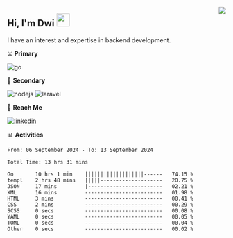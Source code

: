 [<img src="https://komarev.com/ghpvc/?username=masred&color=green&style=flat-square&label=Profile+Views" align="right">](github.com/masred)

## Hi, I'm Dwi <img src="https://raw.githubusercontent.com/MartinHeinz/MartinHeinz/master/wave.gif" width="30px">

I have an interest and expertise in backend development.

⚔️ **Primary**

![go](https://img.shields.io/badge/---?logo=go&label=Golang&style=social)

🔪 **Secondary**

![nodejs](https://img.shields.io/badge/---?logo=node.js&label=Node.js&style=social&logoColor=green)
![laravel](https://img.shields.io/badge/---?logo=laravel&label=Laravel&style=social)

🔗 **Reach Me**

[![linkedin](https://img.shields.io/badge/---?logo=linkedin&label=LinkedIn&style=social)](https://linkedin.com/in/dwifitriyanto)

📊 **Activities**

<!--START_SECTION:waka-->

```all_time
From: 06 September 2024 - To: 13 September 2024

Total Time: 13 hrs 31 mins

Go       10 hrs 1 min    |||||||||||||||||||------   74.15 %
templ    2 hrs 48 mins   |||||--------------------   20.75 %
JSON     17 mins         |------------------------   02.21 %
XML      16 mins         -------------------------   01.98 %
HTML     3 mins          -------------------------   00.41 %
CSS      2 mins          -------------------------   00.29 %
SCSS     0 secs          -------------------------   00.08 %
YAML     0 secs          -------------------------   00.05 %
TOML     0 secs          -------------------------   00.04 %
Other    0 secs          -------------------------   00.02 %
```

<!--END_SECTION:waka-->
